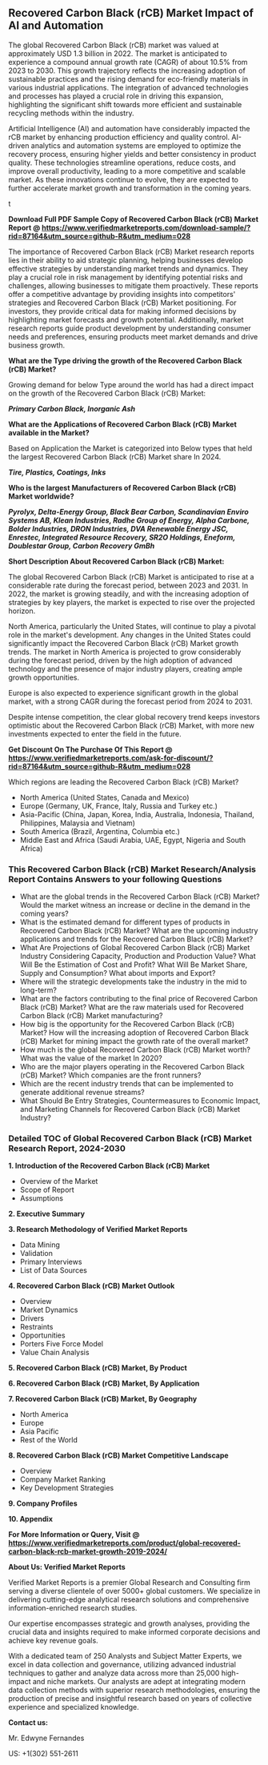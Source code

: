 <h2>Recovered Carbon Black (rCB) Market Impact of AI and Automation</h2><p>The global Recovered Carbon Black (rCB) market was valued at approximately USD 1.3 billion in 2022. The market is anticipated to experience a compound annual growth rate (CAGR) of about 10.5% from 2023 to 2030. This growth trajectory reflects the increasing adoption of sustainable practices and the rising demand for eco-friendly materials in various industrial applications. The integration of advanced technologies and processes has played a crucial role in driving this expansion, highlighting the significant shift towards more efficient and sustainable recycling methods within the industry.</p><p>Artificial Intelligence (AI) and automation have considerably impacted the rCB market by enhancing production efficiency and quality control. AI-driven analytics and automation systems are employed to optimize the recovery process, ensuring higher yields and better consistency in product quality. These technologies streamline operations, reduce costs, and improve overall productivity, leading to a more competitive and scalable market. As these innovations continue to evolve, they are expected to further accelerate market growth and transformation in the coming years.</p>t</p><p id="" class=""><strong>Download Full PDF Sample Copy of Recovered Carbon Black (rCB) Market Report @ <a href="https://www.verifiedmarketreports.com/download-sample/?rid=87164&utm_source=github-R&utm_medium=028" target="_blank">https://www.verifiedmarketreports.com/download-sample/?rid=87164&utm_source=github-R&utm_medium=028</a></strong></p><p>The importance of&nbsp;Recovered Carbon Black (rCB) Market research reports lies in their ability to aid strategic planning, helping businesses develop effective strategies by understanding market trends and dynamics. They play a crucial role in risk management by identifying potential risks and challenges, allowing businesses to mitigate them proactively. These reports offer a competitive advantage by providing insights into competitors' strategies and Recovered Carbon Black (rCB) Market positioning. For investors, they provide critical data for making informed decisions by highlighting market forecasts and growth potential. Additionally, market research reports guide product development by understanding consumer needs and preferences, ensuring products meet market demands and drive business growth.</p><p><strong>What are the&nbsp;Type driving the growth of the Recovered Carbon Black (rCB) Market?</strong></p><p id="" class="">Growing demand for below Type around the world has had a direct impact on the growth of the Recovered Carbon Black (rCB) Market:</p><em><strong>Primary Carbon Black, Inorganic Ash</strong></em></p><strong>What are the&nbsp;Applications&nbsp;of Recovered Carbon Black (rCB) Market available in the Market?</strong></p><p id="" class="">Based on Application the Market is categorized into Below types that held the largest Recovered Carbon Black (rCB) Market share In 2024.</p><em><strong>Tire, Plastics, Coatings, Inks</strong></em></p><strong>Who is the largest Manufacturers of Recovered Carbon Black (rCB) Market worldwide?</strong></p><p><em><strong>Pyrolyx, Delta-Energy Group, Black Bear Carbon, Scandinavian Enviro Systems AB, Klean Industries, Radhe Group of Energy, Alpha Carbone, Bolder Industries, DRON Industries, DVA Renewable Energy JSC, Enrestec, Integrated Resource Recovery, SR2O Holdings, Eneform, Doublestar Group, Carbon Recovery GmBh</strong></em></p><p id="" class=""><strong>Short Description About Recovered Carbon Black (rCB) Market:</strong></p><p>The global Recovered Carbon Black (rCB) Market is anticipated to rise at a considerable rate during the forecast period, between 2023 and 2031. In 2022, the market is growing steadily, and with the increasing adoption of strategies by key players, the market is expected to rise over the projected horizon.</p><p>North America, particularly the United States, will continue to play a pivotal role in the market's development. Any changes in the United States could significantly impact the Recovered Carbon Black (rCB) Market growth trends. The market in North America is projected to grow considerably during the forecast period, driven by the high adoption of advanced technology and the presence of major industry players, creating ample growth opportunities.</p><p>Europe is also expected to experience significant growth in the global market, with a strong CAGR during the forecast period from 2024 to 2031.</p><p>Despite intense competition, the clear global recovery trend keeps investors optimistic about the Recovered Carbon Black (rCB) Market, with more new investments expected to enter the field in the future.</p><p id="" class=""><strong>Get Discount On The Purchase Of This Report @ <a href="https://www.verifiedmarketreports.com/ask-for-discount/?rid=87164&utm_source=github-R&utm_medium=028" target="_blank">https://www.verifiedmarketreports.com/ask-for-discount/?rid=87164&utm_source=github-R&utm_medium=028</a></strong></p>Which regions are leading the Recovered Carbon Black (rCB) Market?</p><ul><li>North America (United States, Canada and Mexico)</li><li>Europe (Germany, UK, France, Italy, Russia and Turkey etc.)</li><li>Asia-Pacific (China, Japan, Korea, India, Australia, Indonesia, Thailand, Philippines, Malaysia and Vietnam)</li><li>South America (Brazil, Argentina, Columbia etc.)</li><li>Middle East and Africa (Saudi Arabia, UAE, Egypt, Nigeria and South Africa)</li></ul><h3 id="" class="">This Recovered Carbon Black (rCB) Market Research/Analysis Report Contains Answers to your following Questions</h3><ul><li>What are the global trends in the Recovered Carbon Black (rCB) Market? Would the market witness an increase or decline in the demand in the coming years?</li><li>What is the estimated demand for different types of products in Recovered Carbon Black (rCB) Market? What are the upcoming industry applications and trends for the Recovered Carbon Black (rCB) Market?</li><li>What Are Projections of Global Recovered Carbon Black (rCB) Market Industry Considering Capacity, Production and Production Value? What Will Be the Estimation of Cost and Profit? What Will Be Market Share, Supply and Consumption? What about imports and Export?</li><li>Where will the strategic developments take the industry in the mid to long-term?</li><li>What are the factors contributing to the final price of Recovered Carbon Black (rCB) Market? What are the raw materials used for Recovered Carbon Black (rCB) Market manufacturing?</li><li>How big is the opportunity for the Recovered Carbon Black (rCB) Market? How will the increasing adoption of Recovered Carbon Black (rCB) Market for mining impact the growth rate of the overall market?</li><li>How much is the global Recovered Carbon Black (rCB) Market worth? What was the value of the market In 2020?</li><li>Who are the major players operating in the Recovered Carbon Black (rCB) Market? Which companies are the front runners?</li><li>Which are the recent industry trends that can be implemented to generate additional revenue streams?</li><li>What Should Be Entry Strategies, Countermeasures to Economic Impact, and Marketing Channels for Recovered Carbon Black (rCB) Market Industry?</li></ul><h3 id="" class="">Detailed TOC of Global Recovered Carbon Black (rCB) Market Research Report, 2024-2030</h3><p id="" class=""><strong>1. Introduction of the Recovered Carbon Black (rCB) Market</strong></p><ul><li>Overview of the Market</li><li>Scope of Report</li><li>Assumptions</li></ul><p id="" class=""><strong>2. Executive Summary</strong></p><p id="" class=""><strong>3. Research Methodology of Verified Market Reports</strong></p><ul><li>Data Mining</li><li>Validation</li><li>Primary Interviews</li><li>List of Data Sources</li></ul><p id="" class=""><strong>4. Recovered Carbon Black (rCB) Market Outlook</strong></p><ul><li>Overview</li><li>Market Dynamics</li><li>Drivers</li><li>Restraints</li><li>Opportunities</li><li>Porters Five Force Model</li><li>Value Chain Analysis</li></ul><p id="" class=""><strong>5. Recovered Carbon Black (rCB) Market, By Product</strong></p><p id="" class=""><strong>6. Recovered Carbon Black (rCB) Market, By Application</strong></p><p id="" class=""><strong>7. Recovered Carbon Black (rCB) Market, By Geography</strong></p><ul><li>North America</li><li>Europe</li><li>Asia Pacific</li><li>Rest of the World</li></ul><p id="" class=""><strong>8. Recovered Carbon Black (rCB) Market Competitive Landscape</strong></p><ul><li>Overview</li><li>Company Market Ranking</li><li>Key Development Strategies</li></ul><p id="" class=""><strong>9. Company Profiles</strong></p><p id="" class=""><strong>10. Appendix</strong></p><p id="" class=""><strong>For More Information or Query, Visit @ <a href="https://www.verifiedmarketreports.com/product/global-recovered-carbon-black-rcb-market-growth-2019-2024/" target="_blank">https://www.verifiedmarketreports.com/product/global-recovered-carbon-black-rcb-market-growth-2019-2024/</a></strong></p><p id="" class=""><strong>About Us: Verified Market Reports</strong></p><p id="" class="">Verified Market Reports is a premier Global Research and Consulting firm serving a diverse clientele of over 5000+ global customers. We specialize in delivering cutting-edge analytical research solutions and comprehensive information-enriched research studies.</p><p id="" class="">Our expertise encompasses strategic and growth analyses, providing the crucial data and insights required to make informed corporate decisions and achieve key revenue goals.</p><p id="" class="">With a dedicated team of 250 Analysts and Subject Matter Experts, we excel in data collection and governance, utilizing advanced industrial techniques to gather and analyze data across more than 25,000 high-impact and niche markets. Our analysts are adept at integrating modern data collection methods with superior research methodologies, ensuring the production of precise and insightful research based on years of collective experience and specialized knowledge.</p><p id="" class=""><strong>Contact us:</strong></p><p id="" class="">Mr. Edwyne Fernandes</p><p id="" class="">US: +1(302) 551-2611</p>